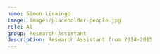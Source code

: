 ```yaml
---
name: Simon Lisaingo
image: images/placeholder-people.jpg
role: Al
group: Research Assistant
description: Research Assistant from 2014-2015
---
```

